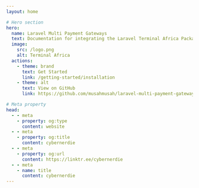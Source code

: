 ```yaml
---
layout: home

# Hero section
hero:
  name: Laravel Multi Payment Gateways
  text: Documentation for integrating the Laravel Terminal Africa Package.
  image:
    src: /logo.png
    alt: Terminal Africa
  actions:
    - theme: brand
      text: Get Started
      link: /getting-started/installation
    - theme: alt
      text: View on GitHub
      link: https://github.com/musahmusah/laravel-multi-payment-gateways

# Meta property
head:
  - - meta
    - property: og:type
      content: website
  - - meta
    - property: og:title
      content: cybernerdie
  - - meta
    - property: og:url
      content: https://linktr.ee/cybernerdie
  - - meta
    - name: title
      content: cybernerdie
---
```

